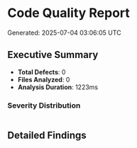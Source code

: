 # Code Quality Report

Generated: 2025-07-04 03:06:05 UTC

## Executive Summary

- **Total Defects**: 0
- **Files Analyzed**: 0
- **Analysis Duration**: 1223ms

### Severity Distribution

```
```

## Detailed Findings


